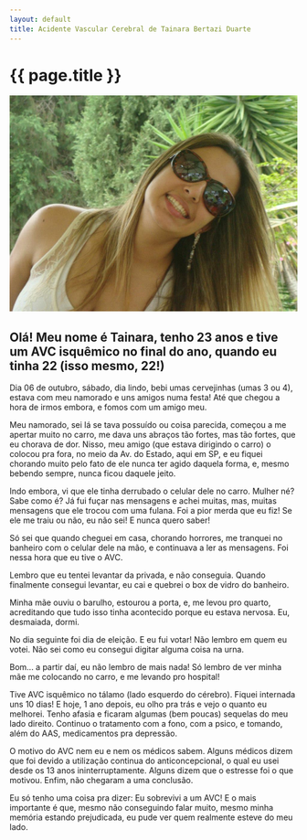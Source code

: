 ```yaml
---
layout: default
title: Acidente Vascular Cerebral de Tainara Bertazi Duarte
---
```


# {{ page.title }}

![AVC – Caso Tainara Bertazi Duarte](../assets/tainara.jpg "AVC – Caso Tainara Bertazi Duarte")

## Olá! Meu nome é Tainara, tenho 23 anos e tive um AVC isquêmico no final do ano, quando eu tinha 22 (isso mesmo, 22!)

Dia 06 de outubro, sábado, dia lindo, bebi umas cervejinhas (umas 3 ou 4), estava com meu namorado e uns amigos numa festa! Até que chegou a hora de irmos embora, e fomos com um amigo meu.

Meu namorado, sei lá se tava possuído ou coisa parecida, começou a me apertar muito no carro, me dava uns abraços tão fortes, mas tão fortes, que eu chorava de dor. Nisso, meu amigo (que estava dirigindo o carro) o colocou pra fora, no meio da Av. do Estado, aqui em SP, e eu fiquei chorando muito pelo fato de ele nunca ter agido daquela forma, e, mesmo bebendo sempre, nunca ficou daquele jeito.

Indo embora, vi que ele tinha derrubado o celular dele no carro. Mulher né? Sabe como é? Já fui fuçar nas mensagens e achei muitas, mas, muitas mensagens que ele trocou com uma fulana. Foi a pior merda que eu fiz! Se ele me traiu ou não, eu não sei! E nunca quero saber!

Só sei que quando cheguei em casa, chorando horrores, me tranquei no banheiro com o celular dele na mão, e continuava a ler as mensagens. Foi nessa hora que eu tive o AVC.

Lembro que eu tentei levantar da privada, e não conseguia. Quando finalmente consegui levantar, eu cai e quebrei o box de vidro do banheiro.

Minha mãe ouviu o barulho, estourou a porta, e, me levou pro quarto, acreditando que tudo isso tinha acontecido porque eu estava nervosa. Eu, desmaiada, dormi.

No dia seguinte foi dia de eleição. E eu fui votar! Não lembro em quem eu votei. Não sei como eu consegui digitar alguma coisa na urna.

Bom... a partir daí, eu não lembro de mais nada! Só lembro de ver minha mãe me colocando no carro, e me levando pro hospital!

Tive AVC isquêmico no tálamo (lado esquerdo do cérebro). Fiquei internada uns 10 dias! E hoje, 1 ano depois, eu olho pra trás e vejo o quanto eu melhorei. Tenho afasia e ficaram algumas (bem poucas) sequelas do meu lado direito. Continuo o tratamento com a fono, com a psico, e tomando, além do AAS, medicamentos pra depressão.

O motivo do AVC nem eu e nem os médicos sabem. Alguns médicos dizem que foi devido a utilização continua do anticoncepcional, o qual eu usei desde os 13 anos ininterruptamente. Alguns dizem que o estresse foi o que motivou. Enfim, não chegaram a uma conclusão.

Eu só tenho uma coisa pra dizer: Eu sobrevivi a um AVC! E o mais importante é que, mesmo não conseguindo falar muito, mesmo minha memória estando prejudicada, eu pude ver quem realmente esteve do meu lado.